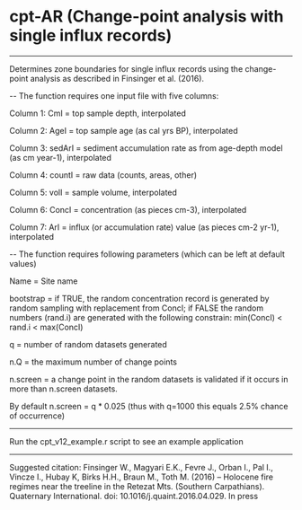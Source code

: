 # cpt-AR (Change-point analysis with single influx records)

-------------------------------------------------------------------------------------
Determines zone boundaries for single influx records using the change-point analysis
as described in Finsinger et al. (2016).

--
The function requires one input file with five columns:

Column 1: CmI          =   top sample depth, interpolated

Column 2: AgeI            =   top sample age (as cal yrs BP), interpolated

Column 3: sedArI    =   sediment accumulation rate as from age-depth model (as cm year-1), interpolated

Column 4: countI           =   raw data (counts, areas, other)

Column 5: volI             =   sample volume, interpolated

Column 6: ConcI          =   concentration (as pieces cm-3), interpolated

Column 7: ArI            =   influx (or accumulation rate) value (as pieces cm-2 yr-1), interpolated


--
The function requires following parameters (which can be left at default values)

 Name      =   Site name
 
 bootstrap =   if TRUE, the random concentration record is generated by random sampling with replacement from ConcI; if FALSE
               the random numbers (rand.i) are generated with the following constrain: min(ConcI) < rand.i < max(ConcI) 
 
 q         =   number of random datasets generated 
 
 n.Q       =   the maximum number of change points
 
 n.screen  =   a change point in the random datasets is validated if it occurs in more than n.screen datasets.

By default n.screen = q * 0.025 (thus with q=1000 this equals 2.5% chance of occurrence) 

----
Run the cpt_v12_example.r script to see an example application

-------------------------------------------------------------------------------------
Suggested citation: Finsinger W., Magyari E.K., Fevre J., Orban I., Pal I., Vincze I., Hubay K,
                     Birks H.H., Braun M., Toth M.  (2016) – Holocene fire regimes near the treeline
                     in the Retezat Mts. (Southern Carpathians). Quaternary International.
                     doi: 10.1016/j.quaint.2016.04.029. In press
